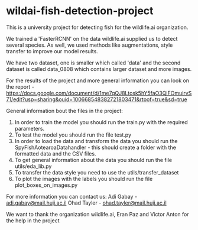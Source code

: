# wildai-fish-detection-project
This is a university project for detecting fish for the wildlife.ai organization.

We trained a 'FasterRCNN' on the data wildlife.ai supplied us to detect several species.
As well, we used methods like augmentations, style transfer to improve our model results.

We have two dataset, one is smaller which called 'data' and the second dataset is called data_0808 which contains larger dataset and more images.

For the results of the project and more general information you can look on the report -https://docs.google.com/document/d/1me7qQJ8Ltosk5hY5faO3QiFOmuirvS71/edit?usp=sharing&ouid=100668548382721803471&rtpof=true&sd=true

General information bout the files in the project:

1. In order to train the model you should run the train.py with the required parameters.
2. To test the model you should run the file test.py
3. In order to load the data and transform the data you should run the SpyFishAotearoaDatahandler - this should create a folder with the formatted data and the CSV files.
4. To get general information about the data you should run the file utils/eda_lib.py
5. To transfer the data style you need to use the utils/transfer_dataset
6. To plot the images with the labels you should run the file plot_boxes_on_images.py

For more information you can contact us:
Adi Gabay - adi.gabay@mail.huji.ac.il
Ohad Tayler - ohad.tayler@mail.huji.ac.il

We want to thank the organization wildlife.ai, Eran Paz and Victor Anton for the help in the project